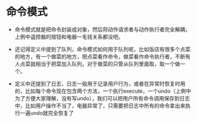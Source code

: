 # 命令模式
- 命令模式就是把命令封装成对象，然后将动作请求者与动作执行者完全解耦，上例中遥控器的按钮和电器一毛钱关系都没吧。

- 还记得定义中提到了队列，命令模式如何用于队列呢，比如饭店有很多个点菜的地方，有一个做菜的地方，把点菜看作命令，做菜看作命令执行者，不断有人点菜就相当于把菜加入队列，对于做菜的只管从队列里面取，取一个做一个。

- 定义中还提到了日志，日志一般用于记录用户行为，或者在异常时恢复时用的，比如每个命令现在包含两个方法，一个执行execute，一个undo（上例中为了方便大家理解，没有写undo），我们可以把用户所有命令调用保存到日志中，比如用户操作不当了，电器异常了，只需要把日志中所有的命令拿出来执行一遍undo就完全恢复了